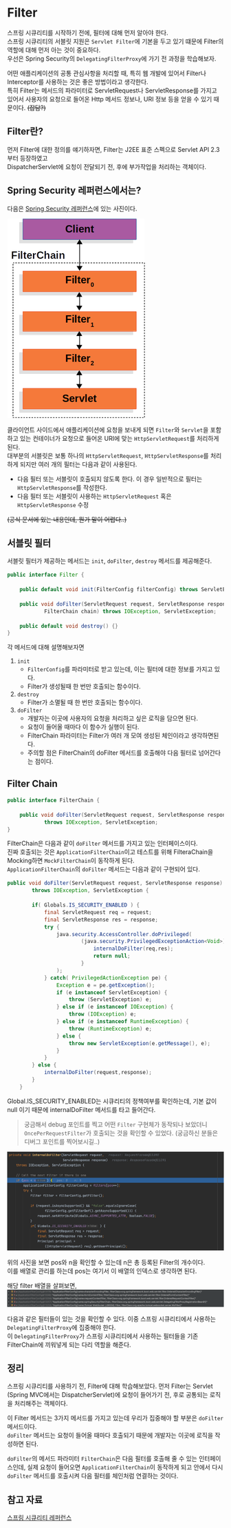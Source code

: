 # Filter

스프링 시큐리티를 시작하기 전에, 필터에 대해 먼저 알아야 한다. <br>
스프링 시큐리티의 서블릿 지원은 `Servlet Filter`에 기본을 두고 있기 떄문에 Filter의 역할에 대해 먼저 아는 것이 중요하다.<br> 
우선은 Spring Security의 `DelegatingFilterProxy`에 가기 전 과정을 학습해보자.

어떤 애플리케이션의 공통 관심사항을 처리할 때, 특히 웹 개발에 있어서 Filter나 Interceptor를 사용하는 것은 좋은 방법이라고 생각한다.<br> 특히 Filter는 메서드의 파라미터로 ServletRequest나 ServletResponse를 가지고 있어서 사용자의 요청으로 들어온 Http 메서드 정보나, URI 정보 등을 얻을 수 있기 때문이다. ~~(잡담?)~~

## Filter란?
먼저 Filter에 대한 정의를 얘기하자면, Filter는 J2EE 표준 스펙으로 Servlet API 2.3 부터 등장하였고 <br>
DispatcherServlet에 요청이 전달되기 전, 후에 부가작업을 처리하는 객체이다.

## Spring Security 레퍼런스에서는?

다음은 <a href="https://docs.spring.io/spring-security/reference/servlet/architecture.html">Spring Security 레퍼런스</a>에 있는 사진이다.

![](/SpringSecurity/img/FilterChainImg.png)

클라이언트 사이드에서 애플리케이션에 요청을 보내게 되면 `Filter`와 `Servlet`을 포함하고 있는 컨테이너가 요청으로 들어온 URI에 맞는 `HttpServletRequest`를 처리하게 된다.<br>
대부분의 서블릿은 보통 하나의 `HttpServletRequest`, `HttpServletResponse`를 처리하게 되지만 여러 개의 필터는 다음과 같이 사용된다.
- 다음 필터 또는 서블릿이 호출되지 않도록 한다. 이 경우 일반적으로 필터는 `HttpServletResponse`를 작성한다.
- 다음 필터 또는 서블릿이 사용하는 `HttpServletRequest` 혹은 `HttpServletResponse` 수정

~~(공식 문서에 있는 내용인데, 뭔가 말이 어렵다..)~~

## 서블릿 필터

서블릿 필터가 제공하는 메서드는 `init`, `doFilter`, `destroy` 메서드를 제공해준다.
```java
public interface Filter {

    public default void init(FilterConfig filterConfig) throws ServletException {}

    public void doFilter(ServletRequest request, ServletResponse response,
            FilterChain chain) throws IOException, ServletException;

    public default void destroy() {}
}
```
각 메서드에 대해 설명해보자면
1. `init`
    - `FilterConfig`를 파라미터로 받고 있는데, 이는 필터에 대한 정보를 가지고 있다. 
    - Filter가 생성될때 한 번만 호출되는 함수이다.
2. `destroy`
    - Filter가 소멸될 때 한 번만 호출되는 함수이다.
3. `doFilter`
    - 개발자는 이곳에 사용자의 요청을 처리하고 싶은 로직을 담으면 된다. 
    - 요청이 들어올 때마다 이 함수가 실행이 된다.
    - FilterChain 파라미터는 Filter가 여러 개 모여 생성된 체인이라고 생각하면된다.
    - 주의할 점은 FilterChain의 doFilter 메서드를 호출해야 다음 필터로 넘어간다는 점이다.

## Filter Chain
```java
public interface FilterChain {

    public void doFilter(ServletRequest request, ServletResponse response)
            throws IOException, ServletException;
}
```

FilterChain은 다음과 같이 `doFilter` 메서드를 가지고 있는 인터페이스이다. <br> 진짜 호출되는 것은 `ApplicationFilterChain`이고 테스트를 위해 FilteraChain을 Mocking하면 `MockFilterChain`이 동작하게 된다.<br>
`ApplicationFilterChain`의 `doFilter` 메서드는 다음과 같이 구현되어 있다.
```java
public void doFilter(ServletRequest request, ServletResponse response)
        throws IOException, ServletException {

        if( Globals.IS_SECURITY_ENABLED ) {
            final ServletRequest req = request;
            final ServletResponse res = response;
            try {
                java.security.AccessController.doPrivileged(
                        (java.security.PrivilegedExceptionAction<Void>) () -> {
                            internalDoFilter(req,res);
                            return null;
                        }
                );
            } catch( PrivilegedActionException pe) {
                Exception e = pe.getException();
                if (e instanceof ServletException) {
                    throw (ServletException) e;
                } else if (e instanceof IOException) {
                    throw (IOException) e;
                } else if (e instanceof RuntimeException) {
                    throw (RuntimeException) e;
                } else {
                    throw new ServletException(e.getMessage(), e);
                }
            }
        } else {
            internalDoFilter(request,response);
        }
    }
```
Global.IS_SECURITY_ENABLED는 시큐리티의 정책여부를 확인하는데, 기본 값이 null 이기 때문에 internalDoFilter 메서드를 타고 들어간다.<br>

> 궁금해서 debug 포인트를 찍고 어떤 `Filter` 구현체가 동작되나 보았더니 `OncePerRequestFilter`가 호출되는 것을 확인할 수 있었다. (궁금하신 분들은 디버그 포인트를 찍어보시길..)

![](/SpringSecurity/img/FilterChain.png)

위의 사진을 보면 pos와 n을 확인할 수 있는데 n은 총 등록된 Filter의 개수이다. <br>
이를 배열로 관리를 하는데 pos는 여기서 이 배열의 인덱스로 생각하면 된다. <br>

해당 filter 배열을 살펴보면, 
![](/SpringSecurity/img/filters.png)

다음과 같은 필터들이 있는 것을 확인할 수 있다. 이중 스프링 시큐리티에서 사용하는 `DelegatingFilterProxy`에 집중해야 한다. <br>
이 `DelegatingFilterProxy`가 스프링 시큐리티에서 사용하는 필터들을 기존 FilterChain에 끼워넣게 되는 다리 역할을 해준다.

## 정리
스프링 시큐리티를 사용하기 전, Filter에 대해 학습해보았다. 먼저 Filter는 Servlet (Spring MVC에서는 DispatcherServlet)에 요청이 들어가기 전, 후로 공통되는 로직을 처리해주는 객체이다.

이 Filter 메서드는 3가지 메서드를 가지고 있는데 우리가 집중해야 할 부분은 `doFilter`메서드이다. <br>
`doFilter` 메서드는 요청이 들어올 때마다 호출되기 때문에 개발자는 이곳에 로직을 작성하면 된다.

`doFilter`의 메서드 파라미터 `FilterChain`은 다음 필터를 호출해 줄 수 있는 인터페이스인데, 실제 요청이 들어오면 `ApplicationFilterChain`이 동작하게 되고 안에서 다시 `doFilter` 메서드를 호출시켜 다음 필터를 체인처럼 연결하는 것이다.<br>

## 참고 자료
[스프링 시큐리티 레퍼런스](https://docs.spring.io/spring-security/reference/servlet/architecture.html)